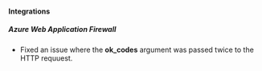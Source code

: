 
#### Integrations
##### Azure Web Application Firewall
- Fixed an issue where the **ok_codes** argument was passed twice to the HTTP requuest.
